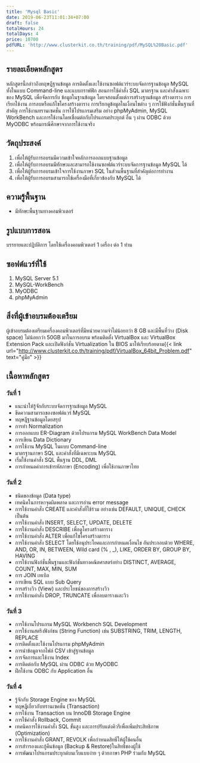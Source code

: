 ```yaml
---
title: 'Mysql Basic'
date: 2019-06-23T11:01:34+07:00
draft: false
totalHours: 24
totalDays: 4
price: 10700
pdfURL: 'http://www.clusterkit.co.th/training/pdf/MySQL%20Basic.pdf'
---
```


## รายละเอียดหลักสูตร

หลักสูตรนี้กล่าวถึงทฤษฎีฐานข้อมูล การติดตั้งและใช้งานซอฟต์แวร์ระบบจัดการฐานข้อมูล MySQL ทั้งในแบบ Command-line และแบบกราฟฟิก สอนการใช้คําสั่ง SQL มาตรฐาน และคําสั่งเฉพาะของ MySQL เพื่อจัดการกับ ข้อมูลในฐานข้อมูล โดยจสอนตั้งแต่การสร้างฐานข้อมูล สร้างตาราง การเรียกใช้งาน การลบหรือแก้ไขโครงสร้างตาราง การเรียกดูข้อมูลในเงื่อนไขต่าง ๆ การใช้ฟังก์ชั่นพื้นฐานที่สําคัญ การใช้งานทรานเซคชั่น การใช้โปรแกรมเสริม อย่าง phpMyAdmin, MySQL WorkBench และการใช้งานโดยเชื่อมต่อกับโปรแกรมประยุกต์
อื่น ๆ ผ่าน ODBC ด้วย MyODBC พร้อมกรณีศึกษาจากการใช้งานจริง

## วัตถุประสงค์

1. เพื่อให้ผู้รับการอบรมมีความเข้าใจหลักการออกแบบฐานข้อมูล
2. เพื่อให้ผู้รับการอบรมมีทักษะและสามารถใช้งานซอฟต์แวร์ระบบจัดการฐานข้อมูล MySQL ได้
3. เพื่อให้ผู้รับการอบรมเข้าใจการใช้งานภาษา SQL ในส่วนพื้นฐานที่สําคัญต่อการทํางาน
4. เพื่อให้ผู้รับการอบรมสามารถใช้เครื่องมือที่เกี่ยวข้องกับ MySQL ได้

## ความรู้พื้นฐาน

- มีทักษะพื้นฐานทางคอมพิวเตอร์

## รูปแบบการสอน

บรรยายและปฏิบัติการ โดยใช้เครื่องคอมพิวเตอร์ 1 เครื่อง ต่อ 1 ท่าน

## ซอฟต์แวร์ที่ใช้

1. MySQL Server 5.1
2. MySQL-WorkBench
3. MyODBC
4. phpMyAdmin

## สิ่งที่ผู้เข้าอบรมต้องเตรียม

ผู้เข้าอบรมต้องเตรียมเครื่องคอมพิวเตอร์ที่มีหน่วยความจำไม่น้อยกว่า 8 GB และมีพื้นที่ว่าง (Disk space) ไม่น้อยกว่า 50GB มาในการอบรม พร้อมติดตั้ง VirtualBox และ VirtualBox Extension Pack และเปิดฟังก์ชั่น Virtualization ใน BIOS มาให้เรียบร้อยตาม{{< link url="http://www.clusterkit.co.th/training/pdf/VirtualBox_64bit_Problem.pdf" text="คู่มือ" >}}

## เนื้อหาหลักสูตร

### วันที่ 1

- แนะนําให้รู้จักกับระบบจัดการฐานข้อมูล MySQL
- ขีดความสามารถของซอฟต์แวร์ MySQL
- ทฤษฎีฐานข้อมูลโดยสรุป
- การทํา Normalization
- การออกแบบ ER-Diagram ด้วยโปรแกรม MySQL WorkBench Data Model
- การเขียน Data Dictionary
- การใช้งาน MySQL ในแบบ Command-line
- มาตรฐานภาษา SQL และคําสั่งที่มีเฉพาะบน MySQL
- เริ่มใช้งานคําสั่ง SQL พื้นฐาน DDL, DML
- การกําหนดค่าการเข้ารหัสภาษา (Encoding) เพื่อใช้งานภาษาไทย

### วันที่ 2

- ชนิดของข้อมูล (Data type)
- เทคนิคในการหาจุดผิดพลาด และการอ่าน error message
- การใช้งานคำสั่ง CREATE และคำสั่งที่ใช้ร่วม อย่างเช่น DEFAULT, UNIQUE, CHECK เป็นต้น
- การใช้งานคำสั่ง INSERT, SELECT, UPDATE, DELETE
- การใช้งานคำสั่ง DESCRIBE เพื่อดูโครงสร้างตาราง
- การใช้งานคำสั่ง ALTER เพื่อแก้ไขโครงสร้างตาราง
- การใช้งานคำสั่ง SELECT โดยใช้อนุประโยคและการกำหนดเงื่อนไข อันประกอบด้วย WHERE, AND, OR, IN, BETWEEN, Wild card (% , \_), LIKE, ORDER BY, GROUP BY, HAVING
- การใช้งานฟังก์ชั่นพื้นฐานและฟังก์ชั่นทางคณิตศาสตร์อย่าง DISTINCT, AVERAGE, COUNT, MAX, MIN, SUM
- การ JOIN เทเบิล
- การเขียน SQL แบบ Sub Query
- การสร้างวิว (View) และประโยชน์ของการสร้างวิว
- การใช้งานคำสั่ง DROP, TRUNCATE เพื่อลบตารางและวิว

### วันที่ 3

- การใช้งานโปรแกรม MySQL Workbench SQL Development
- การใช้งานสตริงฟังก์ชน (String Function) เช่น SUBSTRING, TRIM, LENGTH, REPLACE
- การติดตั้งและใช้งานโปรแกรม phpMyAdmin
- การนำข้อมูลจากไฟล์ CSV เข้าสู่ฐานข้อมูล
- การจัดการและใช้งาน Index
- การติดต่อกับ MySQL ผ่าน ODBC ด้วย MyODBC
- ฝึกใช้งาน ODBC กับ Application อื่น

### วันที่ 4

- รู้จักกับ Storage Engine ของ MySQL
- ทฤษฎีเกี่ยวกับทรานเซคชั่น (Transaction)
- การใช้งาน Transaction บน InnoDB Storage Engine
- การใช้คำสั่ง Rollback, Commit
- เทคนิคการใช้งานคำสั่ง SQL ขั้นสูง และการปรับแต่งคิวรีเพื่อเพิ่มประสิทธิภาพ (Optimization)
- การใช้งานคำสั่ง GRANT, REVOLK เพื่อกำหนดสิทธิ์ให้ผู้ใช้คนอื่น
- การสําารองและกู้คืนข้อมูล (Backup & Restore)ในสิทธิ์ของผู้ใช้
- การพัฒนาโปรแกรมประยุกต์บนเว็บแบบง่าย ๆ ด้วยภาษา PHP ร่วมกับ MySQL
